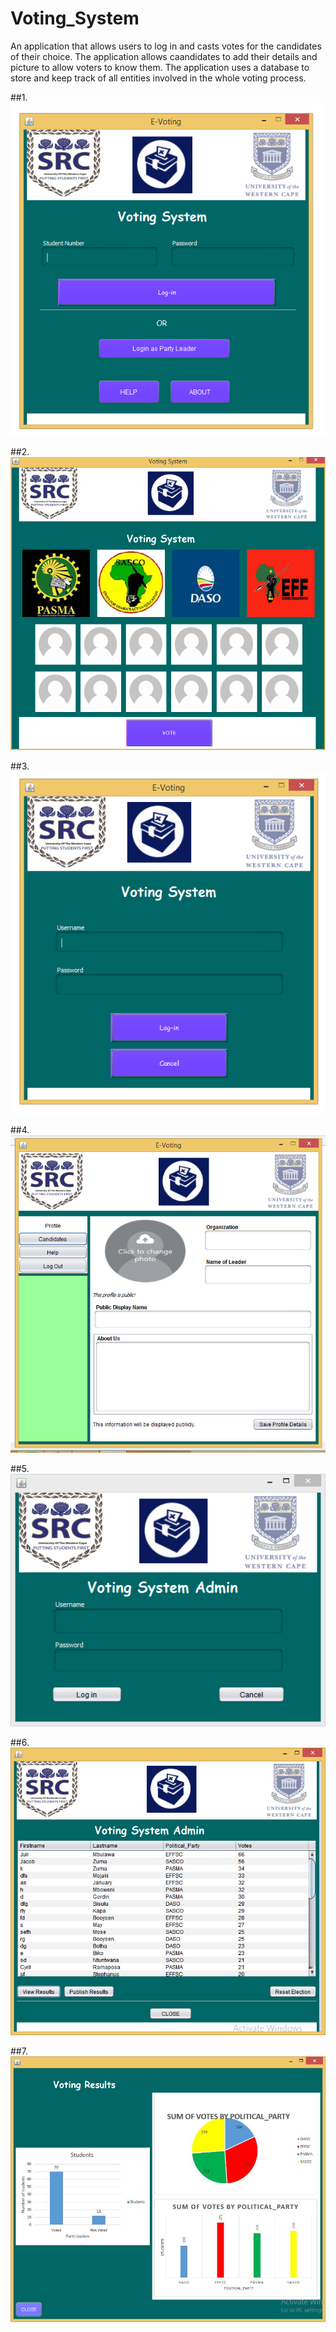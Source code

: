 # Voting_System
An application that allows users to log in and casts votes for the candidates of their choice. The application allows caandidates to add their details and picture to allow voters to know them. The application uses a database to store and keep track of all entities involved in the whole voting process.

##1.
![alt text](https://github.com/Sinoxolo1408/Voting_System/blob/master/b1.PNG?raw=true)

##2.
![alt text](https://github.com/Sinoxolo1408/Voting_System/blob/master/b2.PNG?raw=true)

##3.
![alt text](https://github.com/Sinoxolo1408/Voting_System/blob/master/b3.PNG?raw=true)

##4.
![alt text](https://github.com/Sinoxolo1408/Voting_System/blob/master/b4.PNG?raw=true)

##5.
![alt text](https://github.com/Sinoxolo1408/Voting_System/blob/master/b5.PNG?raw=true)

##6.
![alt text](https://github.com/Sinoxolo1408/Voting_System/blob/master/b6.PNG?raw=true)

##7.
![alt text](https://github.com/Sinoxolo1408/Voting_System/blob/master/b7.PNG?raw=true)
